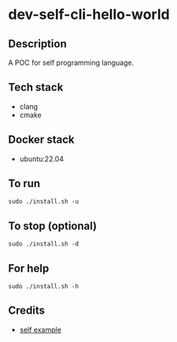 # dev-self-cli-hello-world

## Description
A POC for self programming language.

## Tech stack
- clang
- cmake

## Docker stack
- ubuntu:22.04

## To run
`sudo ./install.sh -u`

## To stop (optional)
`sudo ./install.sh -d`

## For help
`sudo ./install.sh -h`

## Credits
- [self example](https://github.com/russellallen/self.git)